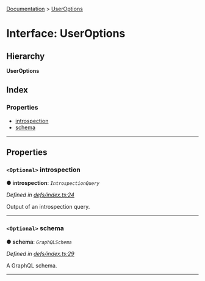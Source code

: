 [Documentation](../README.md) > [UserOptions](../interfaces/useroptions.md)

# Interface: UserOptions

## Hierarchy

**UserOptions**

## Index

### Properties

* [introspection](useroptions.md#introspection)
* [schema](useroptions.md#schema)

---

## Properties

<a id="introspection"></a>

### `<Optional>` introspection

**● introspection**: *`IntrospectionQuery`*

*Defined in [defs/index.ts:24](https://github.com/bad-batch/handl/blob/20503ed/packages/request-parser/src/defs/index.ts#L24)*

Output of an introspection query.

___
<a id="schema"></a>

### `<Optional>` schema

**● schema**: *`GraphQLSchema`*

*Defined in [defs/index.ts:29](https://github.com/bad-batch/handl/blob/20503ed/packages/request-parser/src/defs/index.ts#L29)*

A GraphQL schema.

___

